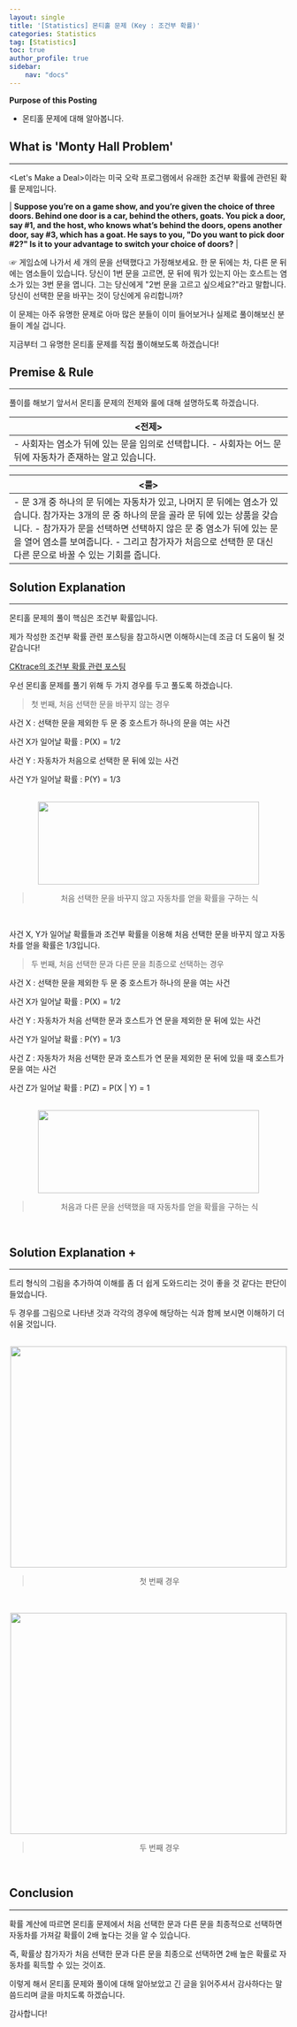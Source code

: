 ```yaml
---
layout: single
title: '[Statistics] 몬티홀 문제 (Key : 조건부 확률)'
categories: Statistics
tag: [Statistics]
toc: true
author_profile: true
sidebar:
    nav: "docs"
---
```


**Purpose of this Posting**
- 몬티홀 문제에 대해 알아봅니다.


## **What is 'Monty Hall Problem'**

---

<Let's Make a Deal>이라는 미국 오락 프로그램에서 유래한 조건부 확률에 관련된 확률 문제입니다.

|    **Suppose you’re on a game show, and you’re given the choice of three doors. Behind one door is a car, behind the others, goats. You pick a door, say #1, and the host, who knows what’s behind the doors, opens another door, say #3, which has a goat. He says to you, "Do you want to pick door #2?" Is it to your advantage to switch your choice of doors?**       |

☞ 게임쇼에 나가서 세 개의 문을 선택했다고 가정해보세요. 한 문 뒤에는 차, 다른 문 뒤에는 염소들이 있습니다. 당신이 1번 문을 고르면, 문 뒤에 뭐가 있는지 아는 호스트는 염소가 있는 3번 문을 엽니다. 그는 당신에게 "2번 문을 고르고 싶으세요?"라고 말합니다. 당신이 선택한 문을 바꾸는 것이 당신에게 유리합니까?

이 문제는 아주 유명한 문제로 아마 많은 분들이 이미 들어보거나 실제로 풀이해보신 분들이 계실 겁니다.

지금부터 그 유명한 몬티홀 문제를 직접 풀이해보도록 하겠습니다!

## **Premise & Rule**

---

풀이를 해보기 앞서서 몬티홀 문제의 전제와 룰에 대해 설명하도록 하겠습니다.

| <전제> |
| --- |
|   -   사회자는 염소가 뒤에 있는 문을 임의로 선택합니다. -   사회자는 어느 문 뒤에 자동차가 존재하는 알고 있습니다.   |

| <룰> |
| --- |
|   -   문 3개 중 하나의 문 뒤에는 자동차가 있고, 나머지 문 뒤에는 염소가 있습니다. 참가자는 3개의 문 중 하나의 문을 골라 문 뒤에 있는 상품을 갖습니다. -   참가자가 문을 선택하면 선택하지 않은 문 중 염소가 뒤에 있는 문을 열어 염소를 보여줍니다. -   그리고 참가자가 처음으로 선택한 문 대신 다른 문으로 바꿀 수 있는 기회를 줍니다.   |

## **Solution Explanation**

---

몬티홀 문제의 풀이 핵심은 조건부 확률입니다.

제가 작성한 조건부 확률 관련 포스팅을 참고하시면 이해하시는데 조금 더 도움이 될 것 같습니다!

[CKtrace의 조건부 확률 관련 포스팅](https://cktrace.github.io/statistics/2021-12-11-Bayes'-theorem/)

우선 몬티홀 문제를 풀기 위해 두 가지 경우를 두고 풀도록 하겠습니다.

> 첫 번째, 처음 선택한 문을 바꾸지 않는 경우

사건 X : 선택한 문을 제외한 두 문 중 호스트가 하나의 문을 여는 사건

사건 X가 일어날 확률 : P(X) = 1/2

사건 Y : 자동차가 처음으로 선택한 문 뒤에 있는 사건

사건 Y가 일어날 확률 : P(Y) = 1/3

<br>

<center><img src="https://user-images.githubusercontent.com/97859215/206622748-e0aa2677-df01-463c-ace2-efb5b4b2866b.png" width="400" height="150"></center>

> <center>처음 선택한 문을 바꾸지 않고 자동차를 얻을 확률을 구하는 식</center>

<br>

사건 X, Y가 일어날 확률들과 조건부 확률을 이용해 처음 선택한 문을 바꾸지 않고 자동차를 얻을 확률은 1/3입니다.

> 두 번째, 처음 선택한 문과 다른 문을 최종으로 선택하는 경우  
>   

사건 X : 선택한 문을 제외한 두 문 중 호스트가 하나의 문을 여는 사건

사건 X가 일어날 확률 : P(X) = 1/2

사건 Y : 자동차가 처음 선택한 문과 호스트가 연 문을 제외한 문 뒤에 있는 사건

사건 Y가 일어날 확률 : P(Y) = 1/3

사건 Z : 자동차가 처음 선택한 문과 호스트가 연 문을 제외한 문 뒤에 있을 때 호스트가 문을 여는 사건

사건 Z가 일어날 확률 : P(Z) = P(X | Y) = 1 

<br>

<center><img src="https://user-images.githubusercontent.com/97859215/206829690-f888891b-f472-430b-822d-58c692d6310a.png" width="400" height="150"></center>

> <center>처음과 다른 문을 선택했을 때 자동차를 얻을 확률을 구하는 식</center>

<br>

## **Solution Explanation +**

---

트리 형식의 그림을 추가하여 이해를 좀 더 쉽게 도와드리는 것이 좋을 것 같다는 판단이 들었습니다.

두 경우를 그림으로 나타낸 것과 각각의 경우에 해당하는 식과 함께 보시면 이해하기 더 쉬울 것입니다.

<br>

<center><img src="https://user-images.githubusercontent.com/97859215/206622884-af7f7747-b4d6-4d99-84d3-5abb2cde9018.png" width="500" height="400"></center>

> <center>첫 번째 경우</center>

<br>

<br>

<center><img src="https://user-images.githubusercontent.com/97859215/206622817-98d9deb2-87c7-4a7d-a3fc-01ff2c41ae24.png" width="500" height="400"></center>

> <center>두 번째 경우</center>

<br>

## **Conclusion**

---

확률 계산에 따르면 몬티홀 문제에서 처음 선택한 문과 다른 문을 최종적으로 선택하면 자동차를 가져갈 확률이 2배 높다는 것을 알 수 있습니다. 

즉, 확률상 참가자가 처음 선택한 문과 다른 문을 최종으로 선택하면 2배 높은 확률로 자동차를 획득할 수 있는 것이죠.

이렇게 해서 몬티홀 문제와 풀이에 대해 알아보았고 긴 글을 읽어주셔서 감사하다는 말씀드리며 글을 마치도록 하겠습니다.

감사합니다!
